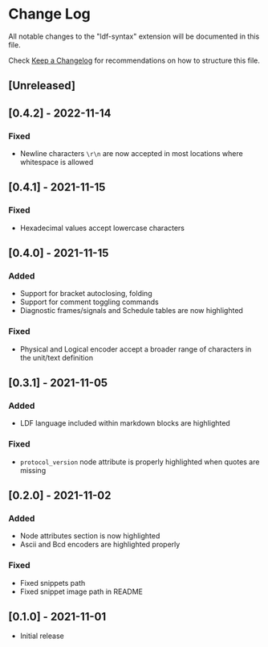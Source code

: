 # Change Log

All notable changes to the "ldf-syntax" extension will be documented in this file.

Check [Keep a Changelog](http://keepachangelog.com/) for recommendations on how to structure this file.

## [Unreleased]

## [0.4.2] - 2022-11-14

### Fixed

- Newline characters `\r\n` are now accepted in most locations where whitespace is allowed

## [0.4.1] - 2021-11-15

### Fixed

- Hexadecimal values accept lowercase characters

## [0.4.0] - 2021-11-15

### Added

- Support for bracket autoclosing, folding
- Support for comment toggling commands
- Diagnostic frames/signals and Schedule tables are now highlighted

### Fixed

- Physical and Logical encoder accept a broader range of characters in the unit/text definition

## [0.3.1] - 2021-11-05

### Added

- LDF language included within markdown blocks are highlighted

### Fixed

- `protocol_version` node attribute is properly highlighted when quotes are missing

## [0.2.0] - 2021-11-02

### Added

- Node attributes section is now highlighted
- Ascii and Bcd encoders are highlighted properly

### Fixed

- Fixed snippets path
- Fixed snippet image path in README

## [0.1.0] - 2021-11-01

- Initial release
